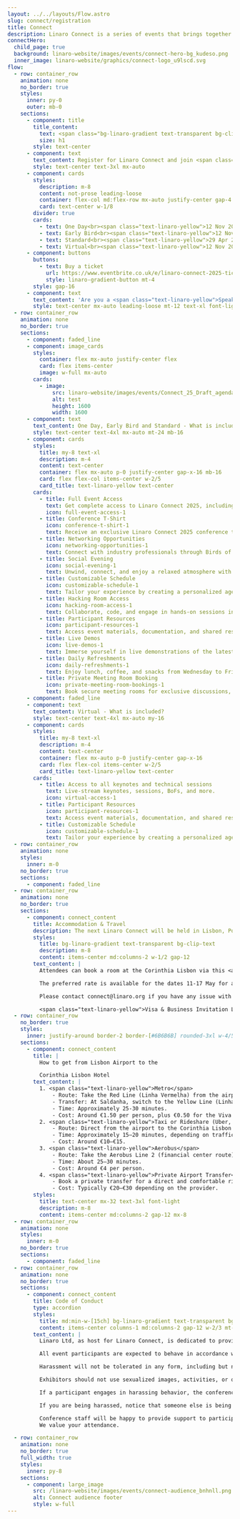 ```yaml
---
layout: ../../layouts/Flow.astro
slug: connect/registration
title: Connect
description: Linaro Connect is a series of events that brings together the Arm Ecosystem. This is the ONLY place where developers, maintainers of both hardware and software can collaborate and discuss common problems
connectHero:
  child_page: true
  background: linaro-website/images/events/connect-hero-bg_kudeso.png
  inner_image: linaro-website/graphics/connect-logo_u9lscd.svg
flow:
  - row: container_row
    animation: none
    no_border: true
    styles:
      inner: py-0
      outer: mb-0
    sections:
      - component: title
        title_content:
          text: <span class="bg-linaro-gradient text-transparent bg-clip-text h-auto">Registration</span>
          size: h1
        style: text-center
      - component: text
        text_content: Register for Linaro Connect and join <span class="text-linaro-yellow">hundreds</span> of the world’s leading Arm Open Source technical experts.
        style: text-center text-3xl mx-auto
      - component: cards
        styles:
          description: m-8
          content: not-prose leading-loose
          container: flex-col md:flex-row mx-auto justify-center gap-4 m-24 not-prose w-full items-center
          card: text-center w-1/8
        divider: true
        cards:
          - text: One Day<br><span class="text-linaro-yellow">12 Nov 2024 - 12 May 2025</span><br><span class="text-4xl">£462</span>
          - text: Early Bird<br><span class="text-linaro-yellow">12 Nov 2024 - 29 Apr 2025</span><br><span class="text-4xl">£770</span>
          - text: Standard<br><span class="text-linaro-yellow">29 Apr 2025 - 12 May 2025</span><br><span class="text-4xl">£1,100</span>
          - text: Virtual<br><span class="text-linaro-yellow">12 Nov 2024 - 12 May 2025</span><br><span class="text-4xl">£30</span>
      - component: buttons
        buttons:
          - text: Buy a ticket
            url: https://www.eventbrite.co.uk/e/linaro-connect-2025-tickets-1324884919459?aff=oddtdtcreator
            style: linaro-gradient-button mt-4
        style: gap-16
      - component: text
        text_content: 'Are you a <span class="text-linaro-yellow">Speaker, Sponsor, Linaro Member or Linaro Employee</span>? If the answer is yes then <a class="text-linaro-yellow no-underline" href="https://www.kitefor.events/events/linaro-connect-2025/register">click here</a> to register!'
        style: text-center mx-auto leading-loose mt-12 text-xl font-light
  - row: container_row
    animation: none
    no_border: true
    sections:
      - component: faded_line
      - component: image_cards
        styles:
          container: flex mx-auto justify-center flex
          card: flex items-center
          image: w-full mx-auto
        cards:
          - image:
              src: linaro-website/images/events/Connect_25_Draft_agenda_graphic_pclvpy.png
              alt: test
              height: 1600
              width: 1600
      - component: text
        text_content: One Day, Early Bird and Standard - What is included?
        style: text-center text-4xl mx-auto mt-24 mb-16
      - component: cards
        styles:
          title: my-8 text-xl
          description: m-4
          content: text-center
          container: flex mx-auto p-0 justify-center gap-x-16 mb-16
          card: flex flex-col items-center w-2/5
          card_title: text-linaro-yellow text-center
        cards:
          - title: Full Event Access
            text: Get complete access to Linaro Connect 2025, including keynotes, sessions, BoFs, private meetings, and more.
            icon: full-event-access-1
          - title: Conference T-Shirt
            icon: conference-t-shirt-1
            text: Receive an exclusive Linaro Connect 2025 conference t-shirt as a token of participation.
          - title: Networking Opportunities
            icon: networking-opportunities-1
            text: Connect with industry professionals through Birds of a Feather (BoFs) sessions, discussions, and collaboration activities.
          - title: Social Evening
            icon: social-evening-1
            text: Unwind, connect, and enjoy a relaxed atmosphere with casual conversations and activities.
          - title: Customizable Schedule
            icon: customizable-schedule-1
            text: Tailor your experience by creating a personalized agenda, prioritizing sessions aligned with your interests.
          - title: Hacking Room Access
            icon: hacking-room-access-1
            text: Collaborate, code, and engage in hands-on sessions in a dedicated hacking room.
          - title: Participant Resources
            icon: participant-resources-1
            text: Access event materials, documentation, and shared resources to enhance understanding.
          - title: Live Demos
            icon: live-demos-1
            text: Immerse yourself in live demonstrations of the latest technologies, innovations, and projects.
          - title: Daily Refreshments
            icon: daily-refreshments-1
            text: Enjoy lunch, coffee, and snacks from Wednesday to Friday to stay energized.
          - title: Private Meeting Room Booking
            icon: private-meeting-room-bookings-1
            text: Book secure meeting rooms for exclusive discussions, collaboration, or networking.
      - component: faded_line
      - component: text
        text_content: Virtual - What is included?
        style: text-center text-4xl mx-auto my-16
      - component: cards
        styles:
          title: my-8 text-xl
          description: m-4
          content: text-center
          container: flex mx-auto p-0 justify-center gap-x-16
          card: flex flex-col items-center w-2/5
          card_title: text-linaro-yellow text-center
        cards:
          - title: Access to all keynotes and technical sessions
            text: Live-stream keynotes, sessions, BoFs, and more.
            icon: virtual-access-1
          - title: Participant Resources
            icon: participant-resources-1
            text: Access event materials, documentation, and shared resources to enhance understanding.
          - title: Customizable Schedule
            icon: customizable-schedule-1
            text: Tailor your experience by creating a personalized agenda, prioritizing sessions aligned with your interests.
  - row: container_row
    animation: none
    styles:
      inner: m-0
    no_border: true
    sections:
      - component: faded_line
  - row: container_row
    animation: none
    no_border: true
    sections:
      - component: connect_content
        title: Accommodation & Travel
        description: The next Linaro Connect will be held in Lisbon, Portugal, <br>Wednesday 14 - Friday 16 May 2025 at the Corinthia Lisbon.
        styles:
          title: bg-linaro-gradient text-transparent bg-clip-text
          description: m-8
          content: items-center md:columns-2 w-1/2 gap-12
        text_content: |
          Attendees can book a room at the Corinthia Lisbon via this <a class="text-linaro-yellow no-underline" href="https://reservations.corinthia.com/?adult=1&arrive=2025-05-12&chain=10210&child=0&currency=EUR&depart=2025-05-15&group=LINARO25CL&hotel=28705&level=hotel&locale=en-US&productcurrency=EUR&rooms=1">link</a>

          The preferred rate is available for the dates 11-17 May for a limited time upon availability - we recommend you book your room as soon as possible.

          Please contact connect@linaro.org if you have any issue with booking your accommodation.

          <span class="text-linaro-yellow">Visa & Business Invitation Letter - </span> If you require a visa support letter and/or need a business invitation letter, you can request these on KITE, Linaro’s event platform. Once you have registered, log in to KITE and follow the instructions to request these documents.
  - row: container_row
    no_border: true
    styles:
      inner: justify-around border-2 border-[#6B6B6B] rounded-3xl w-4/5 mx-auto mb-16 px-8 py-8
    sections:
      - component: connect_content
        title: |
          How to get from Lisbon Airport to the

          Corinthia Lisbon Hotel
        text_content: |
          1. <span class="text-linaro-yellow">Metro</span>
              - Route: Take the Red Line (Linha Vermelha) from the airport station to Saldanha station.
              - Transfer: At Saldanha, switch to the Yellow Line (Linha Amarela) heading towards Rato and get off at Sete Rios station, which is a short walk from the Corinthia Lisbon. 
              - Time: Approximately 25-30 minutes.
              - Cost: Around €1.50 per person, plus €0.50 for the Viva Viagem card (if you don't already have one).
          2. <span class="text-linaro-yellow">Taxi or Rideshare (Uber, Bolt)</span>
              - Route: Direct from the airport to the Corinthia Lisbon Hotel. 
              - Time: Approximately 15–20 minutes, depending on traffic. 
              - Cost: Around €10–€15.
          3. <span class="text-linaro-yellow">Aerobus</span>
              - Route: Take the Aerobus Line 2 (financial center route) from the airport and get off at the Sete Rios stop, close to the Corinthia Hotel. 
              - Time: About 25–30 minutes. 
              - Cost: Around €4 per person. 
          4. <span class="text-linaro-yellow">Private Airport Transfer</span>
              - Book a private transfer for a direct and comfortable ride, especially if you have a lot of luggage. 
              - Cost: Typically €20–€30 depending on the provider.
        styles:
          title: text-center mx-32 text-3xl font-light
          description: m-8
          content: items-center md:columns-2 gap-12 mx-8
  - row: container_row
    animation: none
    styles:
      inner: m-0
    no_border: true
    sections:
      - component: faded_line
  - row: container_row
    animation: none
    no_border: true
    sections:
      - component: connect_content
        title: Code of Conduct
        type: accordion
        styles:
          title: md:min-w-[15ch] bg-linaro-gradient text-transparent bg-clip-text
          content: items-center columns-1 md:columns-2 gap-12 w-2/3 mt-6 text-pretty break-words
        text_content: |
          Linaro Ltd, as host for Linaro Connect, is dedicated to providing a harassment-free experience for participants at all of our events. Linaro events are working conferences intended for professional networking and collaboration in the Linux community. They exist to encourage the open exchange of ideas and expression and require an environment that recognizes the inherent worth of every person and group. While at Linaro events or related ancillary or social events, any participants, including speakers, attendees, volunteers, sponsors, exhibitors, booth staff and anyone else, should not engage in harassment in any form of communication or media including email, texting and social media.

          All event participants are expected to behave in accordance with professional standards, with both the Linaro Connect Code of Conduct as well as their respective employer’s policies governing appropriate workplace behavior, and applicable laws.

          Harassment will not be tolerated in any form, including but not limited to harassment based on gender, gender identity and expression, sexual orientation, disability, physical appearance, body size, race, age, religion or any other status protected by laws in which the conference or program is being held. Harassment includes the use of abusive, offensive or degrading language, intimidation, stalking, harassing photography or recording, inappropriate physical contact, sexual imagery and unwelcome sexual advances or requests for sexual favors.. Any report of harassment at one of our events will be addressed immediately. Participants asked to stop any harassing behavior are expected to comply immediately. Anyone who witnesses or is subjected to unacceptable behavior should notify a conference organizer at once.

          Exhibitors should not use sexualized images, activities, or other material in their booths and must refrain from the use of sexualized clothing/uniforms/costumes, or otherwise creating a sexualized environment. Speakers should not use sexual language, images, or any language or images that would constitute harassment as defined above in their talks.

          If a participant engages in harassing behavior, the conference organizers may take any action they deem appropriate, ranging from issuance of a warning to the offending individual to expulsion from the conference with no refund, depending on the circumstances. Linaro reserves the right to exclude any participant found to be engaging in harassing behavior from participating in any further Linaro events, trainings or other activities.

          If you are being harassed, notice that someone else is being harassed, or have any other concerns relating to harassment, please contact a member of conference staff immediately. Conference staff can be identified by t-shirts/staff badges onsite; and an organizer can be found at the event registration counter at any time. You are also encouraged to contact Diane Cheshire, Group HR Director at diane.cheshire@linaro.org

          Conference staff will be happy to provide support to participants, including contacting hotel/venue security or local law enforcement, when appropriate, providing escorts, or otherwise assisting those experiencing harassment to ensure that they feel safe for the duration of the conference.
          We value your attendance.

  - row: container_row
    animation: none
    no_border: true
    full_width: true
    styles:
      inner: py-8
    sections:
      - component: large_image
        src: /linaro-website/images/events/connect-audience_bnhnll.png
        alt: Connect audience footer
        style: w-full
---
```


